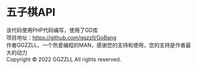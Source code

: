 # 五子棋API
该代码使用PHP代码编写，使用了GD库  
项目地址：https://github.com/ggzzll/GoBang  
作者GGZZLL，一个热爱编程的MAN，感谢您的支持和使用，您的支持是作者最大的动力  
Copyright © 2022 GGZZLL All rights reserved.
